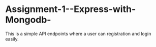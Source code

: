 # Assignment-1--Express-with-Mongodb-
This is a simple API endpoints where a user can registration and login easily.

